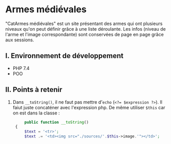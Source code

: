 # Armes médiévales

"CatArmes médiévales" est un site présentant des armes qui ont plusieurs niveaux qu'on peut définir grâce à une liste déroulante. Les infos (niveau de l'arme et l'image correspondante) sont conservées de page en page grâce aux sessions.

## I. Environnement de développement

* PHP 7.4
* POO

## II. Points à retenir
 
1. Dans `__toString()`, il ne faut pas mettre d'`echo` (`<?= $expression ?>`). Il faiut juste concaténer avec l'expression php. De même utiliser `$this` car on est dans la classe :
   ```php
        public function __toString()
    {
        $text = '<tr>';
        $text .= '<td><img src="./sources/'.$this->image.'"></td>';
   ```  
